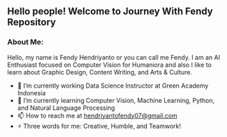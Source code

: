 ## Hello people! Welcome to Journey With Fendy Repository

### About Me:

Hello, my name is Fendy Hendriyanto or you can call me Fendy. I am an AI Enthusiast focused on Computer Vision for Humaniora and also I like to learn about Graphic Design, Content Writing, and Arts & Culture. 

- 🔭 I’m currently working Data Science Instructor at Green Academy Indonesia
- 🌱 I’m currently learning Computer Vision, Machine Learning, Python, and Natural Language Processing
- 📫 How to reach me at hendriyantofendy07@gmail.com 
- ⚡ Three words for me: Creative, Humble, and Teamwork!

